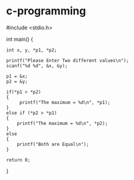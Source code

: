 # c-programming
#include <stdio.h>     

int main() {  

    int x, y, *p1, *p2;  

    printf("Please Enter Two different values\n");  
    scanf("%d %d", &x, &y);  
    
    p1 = &x;
    p2 = &y;

    if(*p1 > *p2) 
	{
         printf("The maximum = %d\n", *p1);  
    } 
	else if (*p2 > *p1)
	{ 
        printf("The maximum = %d\n", *p2); 
    } 
	else 
	{
		printf("Both are Equal\n");
    }
   
    return 0;  
}
